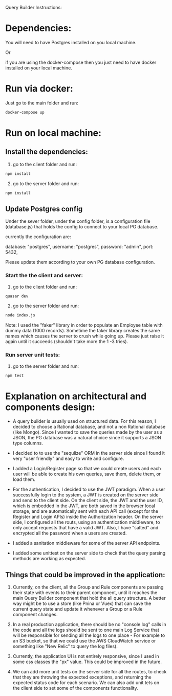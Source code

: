 
Query Builder Instructions:

# Dependencies:

You will need to have Postgres installed on you local machine.

Or

if you are using the docker-compose then you just need to have docker installed on your local machine.


# Run via docker:
Just go to the main folder and run:

```bash
docker-compose up
```

# Run on local machine:

## Install the dependencies:

1) go to the client folder and run:
```bash
npm install
```
2) go to the server folder and run:
```bash
npm install
```

## Update Postgres config

Under the sever folder, under the config folder, is a configuration file (database.js) that holds the config
to connect to your local PG database.

currently the configuration are:

database: "postgres",
username: "postgres",
password: "admin",
port: 5432,

Please update them according to your own PG database configuration.

### Start the the client and server:

1) go to the client folder and run:
```bash
quasar dev
```

2) go to the server folder and run:
```bash
node index.js
```

Note:
I used the "faker" library in order to populate an Employee table with dummy data (1000 records).
Sometime the faker library creates the same names which causes the server to crush while going up.
Please just raise it again until it succeeds (shouldn't take more the 1 -3 tries).


### Run server unit tests:

1) go to the server folder and run:
```bash
npm test
```

# Explanation on architectural and components design:

- A query builder is usually used on structured data.
For this reason, I decided to choose a Rational database, and not a non Rational database (like Mongo).
Since I wanted to save the queries made by the user as a JSON, the PG database was a natural choice since
it supports a JSON type columns.

- I decided to to use the "sequlize" ORM in the server side since I found it very "user friendly" and easy to
write and configure.

- I added a Login/Register page so that we could create users and each user will be able to create his own queries, save them, delete them, or load them.

- For the authentication, I decided to use the JWT paradigm.
    When a user successfully login to the system, a JWT is created on the server side and send to the client side.
    On the client side, the JWT and the user ID, which is embedded in the JWT, are both saved in the browser local storage, and are automatically sent with each API call (except for the Register and Login APIs) inside the Authorization header.
    On the server side, I configured all the routs, using an authentication middleware, to only accept requests that have a valid JWT.
    Also, I have "salted" and encrypted all the password when a users are created.

- I added a sanitation middleware for some of the server API endpoints.

- I added some unittest on the server side to check that the query parsing methods are working as expected.


## Things that could be improved in the application:

1) Currently, on the client, all the Group and Rule components are passing their state with events to their parent component, until it reaches the main Query Builder component that hold the all query structure.
A better way might be to use a store (like Pnina or Vuex) that can save the current query state and update it whenever a Group or a Rule component changes.

2) In a real production application, there should be no "console.log" calls in the code and all the logs should be sent to one main Log Service that will be responsible for sending all the logs to one place - For example to an S3 bucket, so that we could use the AWS CloudWatch service or something like "New Relic" to query the log files).

3) Currently, the application UI is not entirely responsive, since I used in some css classes the "px" value.
This could be improved in the future.

4) We can add more unit tests on the server side for all the routes, to check that they are throwing the expected exceptions, and returning the expected status code for each scenario.
We can also add unit tets on the client side to set some of the components functionality.